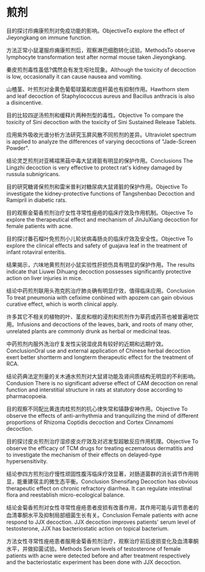 # 煎剂

<p><span class="chinese">目的探讨疖痈康煎剂对免疫功能的影响。</span><span class="english">ObjectiveTo explore the effect of Jieyongkang on immune function.</span></p>

<p><span class="chinese">方法正常小鼠灌服疖痈康煎剂后，观察淋巴细胞转化试验。</span><span class="english">MethodsTo observe lymphocyte transformation test after normal mouse taken Jieyongkang.</span></p>

<p><span class="chinese">秦皮煎剂毒性虽低?偶然会有发生呕吐现象。</span><span class="english">Although the toxicity of decoction is low, occasionally it can cause nausea and vomiting.</span></p>

<p><span class="chinese">山楂茎、叶煎剂对金黄色葡萄球菌和炭疽杆菌也有抑制作用。</span><span class="english">Hawthorn stem and leaf decoction of Staphylococcus aureus and Bacillus anthracis is also a disincentive.</span></p>

<p><span class="chinese">目的比较四逆汤煎剂和缓释片两种剂型的毒性。</span><span class="english">Objective To compare the toxicity of Sini decoction with the toxicity of Sini Sustained Release Tablets.</span></p>

<p><span class="chinese">应用紫外吸收光谱分析方法研究玉屏风散不同煎剂的差异。</span><span class="english">Ultraviolet spectrum is applied to analyze the differences of varying decoctions of "Jade-Screen Powder".</span></p>

<p><span class="chinese">结论灵芝煎剂对亚稀褶黑菇中毒大鼠肾脏有明显的保护作用。</span><span class="english">Conclusions The Lingzhi decoction is very effective to protect rat's kidney damaged by russula subnigricans.</span></p>

<p><span class="chinese">目的研究糖肾保煎剂和雷米普利对糖尿病大鼠肾脏的保护作用。</span><span class="english">Objective To investigate the kidney-protective functions of Tangshenbao Decoction and Ramipril in diabetic rats.</span></p>

<p><span class="chinese">目的观察金菊香煎剂治疗女性寻常性痤疮的临床疗效及作用机制。</span><span class="english">Objective To explore the therapeutical effect and mechanism of JinJuXiang decoction for female patients with acne.</span></p>

<p><span class="chinese">目的探讨番石榴叶免煎剂小儿轮状病毒肠炎的临床疗效及安全性。</span><span class="english">Objective To explore the clinical effects and safety of guajava leaf in the treatment of infant rotaviral enteritis.</span></p>

<p><span class="chinese">结果揭示，六味地黄煎剂对小鼠实验性肝损伤具有明显的保护作用。</span><span class="english">The results indicate that Liuwei Dihuang decoction possesses significantly protective action on liver injuries in mice.</span></p>

<p><span class="chinese">结论中药煎剂联用头孢克肟治疗肺炎确有明显疗效，值得临床应用。</span><span class="english">Conclusion To treat pneumonia with cefixime conbined with apozem can gain obvious curative effect, which is worth clinical apply.</span></p>

<p><span class="chinese">许多其它不相关的植物的叶、茎皮和根的浸剂和煎剂作为草药或药茶也被普遍地饮用。</span><span class="english">Infusions and decoctions of the leaves, bark, and roots of many other, unrelated plants are commonly drunk as herbal or medicinal teas.</span></p>

<p><span class="chinese">中药煎剂内服外洗治疗复发性尖锐湿疣具有较好的近期和远期疗效。</span><span class="english">ConclusionOral use and external application of Chinese herbal decoction exert better shortterm and longterm therapeutic effect for the treatment of RCA.</span></p>

<p><span class="chinese">结论药典法定剂量的关木通水煎剂对大鼠肾功能及肾间质结构无明显的不利影响。</span><span class="english">Condusion There is no significant adverse effect of CAM decoction on renal function and interstitial structure in rats at statutory dose according to pharmacopoeia.</span></p>

<p><span class="chinese">目的观察不同配比黄连肉桂煎剂的抗心律失常和镇静安神作用。</span><span class="english">Objective To observe the effects of anti-arrhythmia and tranquilizing the mind of different proportions of Rhizoma Coptidis decoction and Cortex Cinnamomi decoction.</span></p>

<p><span class="chinese">目的探讨皮炎煎剂治疗湿疹皮炎疗效及对迟发型超敏反应作用机理。</span><span class="english">Objective To observe the efficacy of TCM drugs for treating eczematous dermatitis and to investigate the mechanism of their effects on delayed-type hypersensitivity.</span></p>

<p><span class="chinese">结论参四方煎剂治疗慢性顽固性腹泻临床疗效显著，对肠道菌群的消长调节作用明显，能重建宿主的微生态平衡。</span><span class="english">Conclusion Shensifang Decoction has obvious therapeutic effect on chronic refractory diarrhea. It can regulate intestinal flora and reestablish micro-ecological balance.</span></p>

<p><span class="chinese">结论金菊香煎剂对女性寻常性痤疮患者皮损有改善作用，其作用可能与调节患者的血清睾酮水平及抑制局部细菌生长有关。</span><span class="english">Conclusion Female patients with acne respond to JJX decoction. JJX decoction improves patients' serum level of testosterone, JJX has bacteriostatic action on topical bacterium.</span></p>

<p><span class="chinese">方法女性寻常性痤疮患者服用金菊香煎剂治疗，观察治疗前后皮损变化及血清睾酮水平，并做抑菌试验。</span><span class="english">Methods Serum levels of testosterone of female patients with acne were detected before and after treatment respectively and the bacteriostatic experiment has been done with JJX decoction.</span></p>

